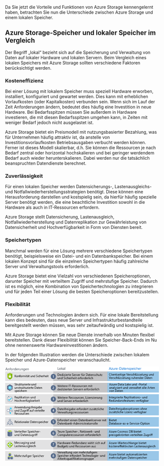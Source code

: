 Da Sie jetzt die Vorteile und Funktionen von Azure Storage kennengelernt haben, betrachten Sie nun die Unterschiede zwischen Azure Storage und einem lokalen Speicher.

## <a name="azure-storage-versus-on-premises-storage"></a>Azure Storage-Speicher und lokaler Speicher im Vergleich

Der Begriff „lokal“ bezieht sich auf die Speicherung und Verwaltung von Daten auf lokaler Hardware und lokalen Servern. Beim Vergleich eines lokalen Speichers mit Azure Storage sollten verschiedene Faktoren berücksichtigt werden.

### <a name="cost-effectiveness"></a>Kosteneffizienz
Bei einer Lösung mit lokalem Speicher muss speziell Hardware erworben, installiert, konfiguriert und gewartet werden. Dies kann mit erheblichen Vorlaufkosten (oder Kapitalkosten) verbunden sein. Wenn sich im Lauf der Zeit Anforderungen ändern, bedeutet dies häufig eine Investition in neue Hardware. Bei Bedarfsspitzen müssen Sie außerdem in Hardware investieren, die mit diesen Bedarfsspitzen umgehen kann, in Zeiten mit weniger Bedarf jedoch nicht ausgelastet ist.

Azure Storage bietet ein Preismodell mit nutzungsbasierter Bezahlung, was für Unternehmen häufig attraktiv ist, da anstelle von Investitionsvorlaufkosten Betriebsausgaben verbucht werden können. Ferner ist dieses Modell skalierbar, d.h. Sie können die Ressourcen je nach Bedarf zentral oder horizontal hochskalieren und bei geringer werdendem Bedarf auch wieder herunterskalieren. Dabei werden nur die tatsächlich beanspruchten Datendienste berechnet.

### <a name="reliability"></a>Zuverlässigkeit 
Für einen lokalen Speicher werden Datensicherungs-, Lastenausgleichs- und Notfallwiederherstellungsstrategien benötigt. Diese können eine Herausforderung darstellen und kostspielig sein, da hierfür häufig spezielle Server benötigt werden, die eine beachtliche Investition sowohl in die Hardware als auch in IT-Ressourcen erfordern.

Azure Storage stellt Datensicherung, Lastenausgleich, Notfallwiederherstellung und Datenreplikation zur Gewährleistung von Datensicherheit und Hochverfügbarkeit in Form von Diensten bereit.

### <a name="storage-types"></a>Speichertypen
Manchmal werden für eine Lösung mehrere verschiedene Speichertypen benötigt, beispielsweise ein Datei- und ein Datenbankspeicher. Bei einem lokalen Konzept sind für die einzelnen Speichertypen häufig zahlreiche Server und Verwaltungstools erforderlich.

Azure Storage bietet eine Vielzahl von verschiedenen Speicheroptionen, darunter Speicher mit verteiltem Zugriff und mehrstufige Speicher. Dadurch ist es möglich, eine Kombination von Speichertechnologien zu integrieren und für jeden Teil einer Lösung die besten Speicheroptionen bereitzustellen.

### <a name="agility"></a>Flexibilität
Anforderungen und Technologien ändern sich. Für eine lokale Bereitstellung kann dies bedeuten, dass neue Server und Infrastrukturbestandteile bereitgestellt werden müssen, was sehr zeitaufwändig und kostspielig ist.

Mit Azure Storage können Sie neue Dienste innerhalb von Minuten flexibel bereitstellen. Dank dieser Flexibilität können Sie Speicher-Back-Ends im Nu ohne nennenswerte Hardwareinvestitionen ändern.

In der folgenden Illustration werden die Unterschiede zwischen lokalem Speicher und Azure-Datenspeicher veranschaulicht.

![Illustration mit Vergleich von lokalem Speicher und Azure-Datenspeicher für mehrere häufig vertretene Geschäftsanforderungen.](../media/4-Comparison.png)
